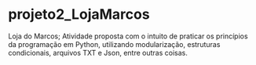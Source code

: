 # projeto2_LojaMarcos
Loja do Marcos;
Atividade proposta com o intuito de praticar os princípios da programação em Python, utilizando modularização, estruturas condicionais, arquivos TXT e Json, entre outras coisas. 
